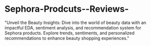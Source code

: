 # Sephora-Prodcuts--Reviews-
"Unveil the Beauty Insights: Dive into the world of beauty data with an impactful EDA, sentiment analysis, and recommendation system for Sephora products. Explore trends, sentiments, and personalized recommendations to enhance beauty shopping experiences."
